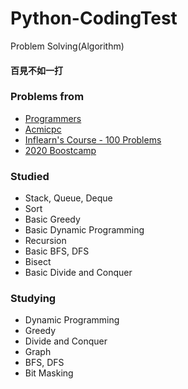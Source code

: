 # Python-CodingTest
Problem Solving(Algorithm)
#### 百見不如一打
### Problems from
- <a href="https://programmers.co.kr">Programmers</a>
- <a href="https://www.acmicpc.net/">Acmicpc</a>
- <a href="https://www.inflearn.com/">Inflearn's Course - 100 Problems</a>
- <a href="https://boostcamp.connect.or.kr/">2020 Boostcamp</a>
### Studied 
- Stack, Queue, Deque
- Sort
- Basic Greedy
- Basic Dynamic Programming
- Recursion
- Basic BFS, DFS
- Bisect
- Basic Divide and Conquer
### Studying
- Dynamic Programming
- Greedy
- Divide and Conquer
- Graph
- BFS, DFS
- Bit Masking
